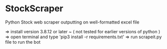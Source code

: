 # StockScraper
Python Stock web scraper outputting on well-formatted excel file

=> install version 3.8.12 or later ~ ( not tested for earlier versions of python )      
=> open terminal and type 'pip3 install -r requirements.txt'
=> run scrapeit.py file to run the bot 


